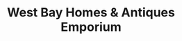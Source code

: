 ---
title: "West Bay Homes & Antiques Emporium"
url: /rothesay/west-bay-homes-and-antiques-emporium/
shop: antiques
---